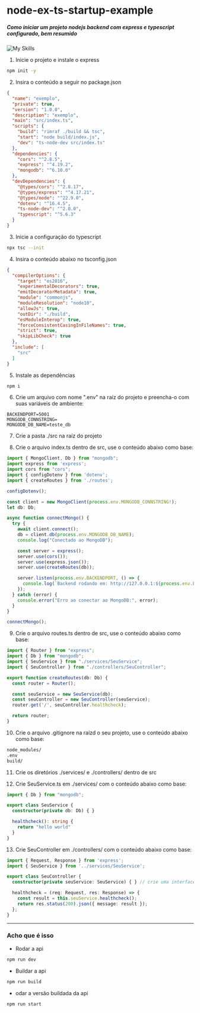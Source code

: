 ﻿# node-ex-ts-startup-example
##### Como iniciar um projeto nodejs backend com express e typescript configurado, bem resumido
![My Skills](https://skillicons.dev/icons?i=ts,nodejs,express,mongodb)

1. Inicie o projeto e instale o express
```bash
npm init -y
```

2. Insira o conteúdo a seguir no package.json
```json
{
  "name": "exemplo",
  "private": true,
  "version": "1.0.0",
  "description": "exemplo",
  "main": "src/index.ts",
  "scripts": {
    "build": "rimraf ./build && tsc",
    "start": "node build/index.js",
    "dev": "ts-node-dev src/index.ts"
  },
  "dependencies": {
    "cors": "^2.8.5",
    "express": "^4.19.2",
    "mongodb": "^6.10.0"
  },
  "devDependencies": {
    "@types/cors": "^2.8.17",
    "@types/express": "^4.17.21",
    "@types/node": "^22.9.0",
    "dotenv": "^16.4.5",
    "ts-node-dev": "^2.0.0",
    "typescript": "^5.6.3"
  }
}
```

3. Inicie a configuração do typescript
```bash
npx tsc --init
```

4. Insira o conteúdo abaixo no tsconfig.json
```json
{
  "compilerOptions": {
    "target": "es2016",
    "experimentalDecorators": true,
    "emitDecoratorMetadata": true,
    "module": "commonjs",
    "moduleResolution": "node10",
    "allowJs": true,
    "outDir": "./build",
    "esModuleInterop": true,
    "forceConsistentCasingInFileNames": true,
    "strict": true,
    "skipLibCheck": true
  },
  "include": [
    "src"
  ]
}
```

5. Instale as dependências
```bash
npm i
```

6. Crie um arquivo com nome ".env" na raíz do projeto e preencha-o com suas variáveis de ambiente:
```env
BACKENDPORT=5001
MONGODB_CONNSTRING=
MONGODB_DB_NAME=teste_db
```

7. Crie a pasta ./src na raíz do projeto

8. Crie o arquivo index.ts dentro de src, use o conteúdo abaixo como base:
```ts
import { MongoClient, Db } from "mongodb";
import express from 'express';
import cors from "cors";
import { configDotenv } from 'dotenv';
import { createRoutes } from './routes';

configDotenv();

const client = new MongoClient(process.env.MONGODB_CONNSTRING!);
let db: Db;

async function connectMongo() {
  try {
    await client.connect();
    db = client.db(process.env.MONGODB_DB_NAME);
    console.log("Conectado ao MongoDB");

    const server = express();
    server.use(cors());
    server.use(express.json());
    server.use(createRoutes(db));

    server.listen(process.env.BACKENDPORT, () => {
      console.log(`Backend rodando em: http://127.0.0.1:${process.env.BACKENDPORT}/`);
    });
  } catch (error) {
    console.error("Erro ao conectar ao MongoDB:", error);
  }
}

connectMongo();
```

9. Crie o arquivo routes.ts dentro de src, use o conteúdo abaixo como base:
```ts
import { Router } from "express";
import { Db } from "mongodb";
import { SeuService } from "./services/SeuService";
import { SeuController } from "./controllers/SeuController";

export function createRoutes(db: Db) {
  const router = Router();

  const seuService = new SeuService(db);
  const seuController = new SeuController(seuService);
  router.get('/', seuController.healthcheck);

  return router;
}
```

10. Crie o arquivo .gitignore na raízd o seu projeto, use o conteúdo abaixo como base:
```txt
node_modules/
.env
build/
```

11. Crie os diretórios ./services/ e ./controllers/ dentro de src

12. Crie SeuService.ts em ./services/ com o conteúdo abaixo como base:
```ts
import { Db } from "mongodb";

export class SeuService {
  constructor(private db: Db) { }

  healthcheck(): string {
    return "hello world"
  }
}
```

13. Crie SeuController em ./controllers/ com o conteúdo abaixo como base:
```ts
import { Request, Response } from 'express';
import { SeuService } from '../services/SeuService';

export class SeuController {
  constructor(private seuService: SeuService) { } // crie uma interface ISeuService

  healthcheck = (req: Request, res: Response) => {
    const result = this.seuService.healthcheck();
    return res.status(200).json({ message: result });
  };
}
```

---

### Acho que é isso

- Rodar a api
```bash
npm run dev
```

- Buildar a api
```bash
npm run build
```

- odar a versão buildada da api
```bash
npm run start
```
